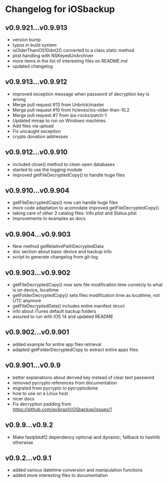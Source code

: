 # Changelog for iOSbackup

## v0.9.921...v0.9.913
* version bump
* typos in build system
* isOlderThaniOS10dot2() converted to a class static method
* plist handling with NSKeyedUnArchiver
* more items in the list of interesting files on README.md
* updated changelog
## v0.9.913...v0.9.912
* improved exception message when password of decryption key is wrong
* Merge pull request #13 from Unbrick/master
* Merge pull request #10 from hcleves/ios-older-than-10.2
* Merge pull request #7 from lps-rocks/patch-1
* Updated mmap to run on Windows machines
* Add files via upload
* Fix uncaught exception
* crypto donation addresses

## v0.9.912...v0.9.910
* included close() method to clean open databases
* started to use the logging module
* improved getFileDecryptedCopy() to handle huge files

## v0.9.910...v0.9.904
* getFileDecryptedCopy() now can handle huge files
* more code adaptation to acomodate improved getFileDecryptedCopy()
* taking care of other 2 catalog files: Info.plist and Status.plist
* improvements to examples as docs

## v0.9.904...v0.9.903
* New method getRelativePathDecryptedData
* doc section about basic device and backup info
* script to generate changelog from git-log

## v0.9.903...v0.9.902
* getFileDecryptedCopy() now sets file modification time corretcly to what is on device, localtime
* getFolderDecryptedCopy() sets files modification time as localtime, not UTC anymore
* getFileDecryptedData() includes entire manifest struct
* info about iTunes default backup folders
* assured to run with iOS 14 and updated README

## v0.9.902...v0.9.901
* added example for entire app files retrieval
* adapted getFolderDecryptedCopy to extract entire apps files

## v0.9.901...v0.9.9
* better explanations about derived key instead of clear text password
* removed pycrypto references from documentation
* migrated from pycrypto to pycryptodome
* how to use on a Linux host
* nicer docs
* Fix decryption padding from https://github.com/avibrazil/iOSbackup/issues/1

## v0.9.9...v0.9.2
* Make fastpbkdf2 dependency optional and dynamic; fallback to hashlib otherwise

## v0.9.2...v0.9.1
* added various datetime conversion and manipulation functions
* added more interesting files to documentation
